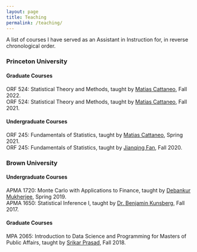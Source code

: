 ```yaml
---
layout: page
title: Teaching
permalink: /teaching/
---
```

A list of courses I have served as an Assistant in Instruction for, in reverse chronological order.
<h3> Princeton University </h3>

<h4> Graduate Courses </h4>
ORF 524: Statistical Theory and Methods, taught by
<a href="https://cattaneo.princeton.edu">Matias Cattaneo</a>,
Fall 2022.<br>
ORF 524: Statistical Theory and Methods, taught by
<a href="https://cattaneo.princeton.edu">Matias Cattaneo</a>,
Fall 2021.<br>

<h4> Undergraduate Courses </h4>
ORF 245: Fundamentals of Statistics, taught by
<a href="https://cattaneo.princeton.edu">Matias Cattaneo</a>, 
Spring 2021.<br>
ORF 245: Fundamentals of Statistics, taught by
<a href="https://fan.princeton.edu/links.html">Jianqing Fan</a>, 
Fall 2020.<br>

<h3> Brown University </h3>
<h4> Undergraduate Courses </h4>
APMA 1720: Monte Carlo with Applications to Finance, taught by
<a href="https://sites.google.com/site/debankurm/">Debankur Mukherjee</a>, Spring 2019.
<br>
APMA 1650: Statistical Inference I, taught by 
<a href="https://www.linkedin.com/in/benjamin-kunsberg-9794418/">Dr. Benjamin Kunsberg</a>,  Fall 2017. <br>

<h4> Graduate Courses </h4>
MPA 2065: Introduction to Data Science and Programming for Masters of Public Affairs, taught by
<a href="https://www.linkedin.com/in/srikar-prasad/">Srikar Prasad</a>, Fall 2018.

